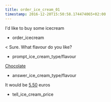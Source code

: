 ```yaml
---
title: order_ice_cream_01
timestamp: 2016-12-20T15:50:58.174474065+02:00
---
```


I'd like to buy some icecream
* order_icecream

< Sure. What flavour do you like?
* prompt_ice_cream_type/flavour

[Chocolate](flavour)
* answer_ice_cream_type/flavour

It would be [5.50](currency/price) euros
* tell_ice_cream_price
